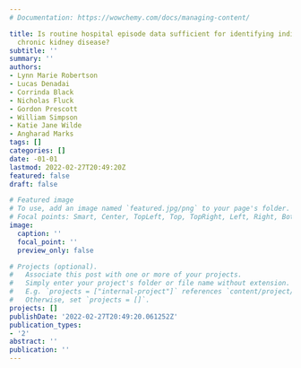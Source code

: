 ```yaml
---
# Documentation: https://wowchemy.com/docs/managing-content/

title: Is routine hospital episode data sufficient for identifying individuals with
  chronic kidney disease?
subtitle: ''
summary: ''
authors:
- Lynn Marie Robertson
- Lucas Denadai
- Corrinda Black
- Nicholas Fluck
- Gordon Prescott
- William Simpson
- Katie Jane Wilde
- Angharad Marks
tags: []
categories: []
date: -01-01
lastmod: 2022-02-27T20:49:20Z
featured: false
draft: false

# Featured image
# To use, add an image named `featured.jpg/png` to your page's folder.
# Focal points: Smart, Center, TopLeft, Top, TopRight, Left, Right, BottomLeft, Bottom, BottomRight.
image:
  caption: ''
  focal_point: ''
  preview_only: false

# Projects (optional).
#   Associate this post with one or more of your projects.
#   Simply enter your project's folder or file name without extension.
#   E.g. `projects = ["internal-project"]` references `content/project/deep-learning/index.md`.
#   Otherwise, set `projects = []`.
projects: []
publishDate: '2022-02-27T20:49:20.061252Z'
publication_types:
- '2'
abstract: ''
publication: ''
---
```

